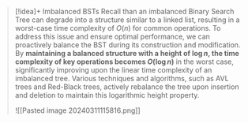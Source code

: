 
> [!idea]+ Imbalanced BSTs
> Recall than an imbalanced Binary Search Tree can degrade into a structure similar to a linked list, resulting in a worst-case time complexity of $O(n)$ for common operations. To address this issue and ensure optimal performance, we can proactively balance the BST during its construction and modification. By **maintaining a balanced structure with a height of $\log n$, the time complexity of key operations becomes $O(\log n)$** in the worst case, significantly improving upon the linear time complexity of an imbalanced tree. Various techniques and algorithms, such as AVL trees and Red-Black trees, actively rebalance the tree upon insertion and deletion to maintain this logarithmic height property.
> 
>![[Pasted image 20240311115816.png]]

